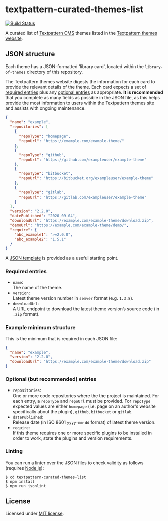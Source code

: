 # textpattern-curated-themes-list

[![Build Status](https://travis-ci.com/textpattern/textpattern-curated-themes-list.svg?branch=master)](https://travis-ci.com/textpattern/textpattern-curated-themes-list)

A curated list of [Textpattern CMS](https://textpattern.com) themes listed in the [Textpattern themes website](https://github.com/textpattern/textpattern-themes-website).

## JSON structure

Each theme has a JSON-formatted 'library card', located within the `library-of-themes` directory of this repository.

The Textpattern themes website digests the information for each card to provide the relevant details of the theme. Each card expects a set of [required entries](#required-entries) plus any [optional entries](#optional-entries) as appropriate. **It is recommended** that you complete as many fields as possible in the JSON file, as this helps provide the most information to users within the Textpattern themes site and assists with ongoing maintenance.

```JSON
{
  "name": "example",
  "repositories": [
    {
      "repoType": "homepage",
      "repoUrl": "https://example.com/example-theme/"
    },
    {
      "repoType": "github",
      "repoUrl": "https://github.com/exampleuser/example-theme"
    },
    {
      "repoType": "bitbucket",
      "repoUrl": "https://bitbucket.org/exampleuser/example-theme"
    },
    {
      "repoType": "gitlab",
      "repoUrl": "https://gitlab.com/exampleuser/example-theme"
    }
  ],
  "version": "2.2.0",
  "datePublished": "2020-09-04",
  "downloadUrl": "https://example.com/example-theme/download.zip",
  "demoUrl": "https://example.com/example-theme/demo/",
  "require": {
    "abc_example1": ">=2.0.0",
    "abc_example2": "1.5.1"
  }
}
```

A [JSON template](https://raw.githubusercontent.com/textpattern/textpattern-curated-themes-list/master/template.json) is provided as a useful starting point.

### Required entries

* `name`:\
  The name of the theme.
* `version`:\
  Latest theme version number in `semver` format (e.g. `1.3.8`).
* `downloadUrl`:\
  A URL endpoint to download the latest theme version’s source code (in `.zip` format).

### Example minimum structure

This is the minimum that is required in each JSON file:

```JSON
{
  "name": "example",
  "version": "2.2.0",
  "downloadUrl": "https://example.com/example-theme/download.zip"
}
```

### Optional (but recommended) entries

* `repositories`:\
  One or more code repositories where the the project is maintained. For each entry, a `repoType` and `repoUrl` must be provided. For `repoType` expected values are either `homepage` (i.e. page on an author's website specifically about the plugin), `github`, `bitbucket` or `gitlab`.
* `datePublished`:\
  Release date (in ISO 8601 `yyyy-mm-dd` format) of latest theme version.
* `require`:\
  If this theme requires one or more specific plugins to be installed in order to work, state the plugins and version requirements.

### Linting

You can run a linter over the JSON files to check validity as follows (requires [Node.js](https://nodejs.org/)):

```ShellSession
$ cd textpattern-curated-themes-list
$ npm install
$ npm run jsonlint
```

## License

Licensed under [MIT license](https://github.com/textpattern/textpattern-curated-themes-list/blob/master/LICENSE).
